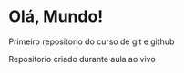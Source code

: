 # Olá, Mundo!
 Primeiro repositorio do curso de git e github

 Repositorio criado durante aula ao vivo
